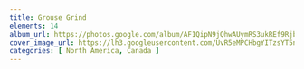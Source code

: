 ```yaml
---
title: Grouse Grind
elements: 14
album_url: https://photos.google.com/album/AF1QipN9jQhwAUymRS3ukREf9Rjb2_1ZWH_UsjqdpwLg
cover_image_url: https://lh3.googleusercontent.com/UvR5eMPCHbgYITzsYT5n15vTLKxLF2cPNMJDqu8XbjV0Yz8lodsY5iIvl2anoBqsGEEXtfeWNx1N_JjUi15ehq6LnhkDcUHQEWJl5HdVdUtFKz0SyJijMUv-zUDY46tuuU206Y8rtEUo3YA4Qq8PGFnr5gvDznXY0Fm-S0SvxOcAe4tZRO6JKv-wsjuJrLhswvdNYOlJviOMBh07RBsugbay7QaQzNnHCQJQ908S0z7JYnMgXCyqfCorqwyJ0ce9vi6yH-8XBi9P05jBnG8jzPzShPxNv0clsyByASui0T0Rc83o2Jevc2JPVHxraMIJxwl3ARfaFD_uI8aV3KuAd86R1ctfa1mjDXthWh5fsCpIsGrHR84b6WRbSTiCkwjLtvefPk4NxEQYu6xHOimsgsi-xkRhAmE9PPMQGQ9pVPRXtuD8LvZJ8kNXyXCkfEBXgBBXG880-yLduVXwDkk-_yOU2mBrV0kCyLJ1MTQ5QMcnz_iSBB0kDDg0sTWliYVVNTgiH54j2nWRPFDVPE3aO2jFucjENRMkfss6hbBmcbxqLXJrWTc8qwOJEq1Vz5yRdAep7jAhH96OOZr2fMV8J1krUmib8QUEA7-XQMGmeCpgxYEdQy-MmSB-U0ow3UB-Zi17sc1nNYxlY4bAKbZkdUkK4A=s195-p-k-no
categories: [ North America, Canada ]
---
```

